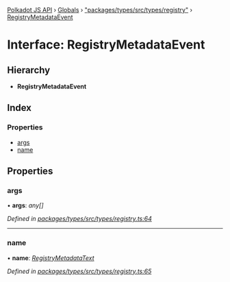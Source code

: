 [Polkadot JS API](../README.md) › [Globals](../globals.md) › ["packages/types/src/types/registry"](../modules/_packages_types_src_types_registry_.md) › [RegistryMetadataEvent](_packages_types_src_types_registry_.registrymetadataevent.md)

# Interface: RegistryMetadataEvent

## Hierarchy

* **RegistryMetadataEvent**

## Index

### Properties

* [args](_packages_types_src_types_registry_.registrymetadataevent.md#args)
* [name](_packages_types_src_types_registry_.registrymetadataevent.md#name)

## Properties

###  args

• **args**: *any[]*

*Defined in [packages/types/src/types/registry.ts:64](https://github.com/polkadot-js/api/blob/6ae75ba92e/packages/types/src/types/registry.ts#L64)*

___

###  name

• **name**: *[RegistryMetadataText](_packages_types_src_types_registry_.registrymetadatatext.md)*

*Defined in [packages/types/src/types/registry.ts:65](https://github.com/polkadot-js/api/blob/6ae75ba92e/packages/types/src/types/registry.ts#L65)*
